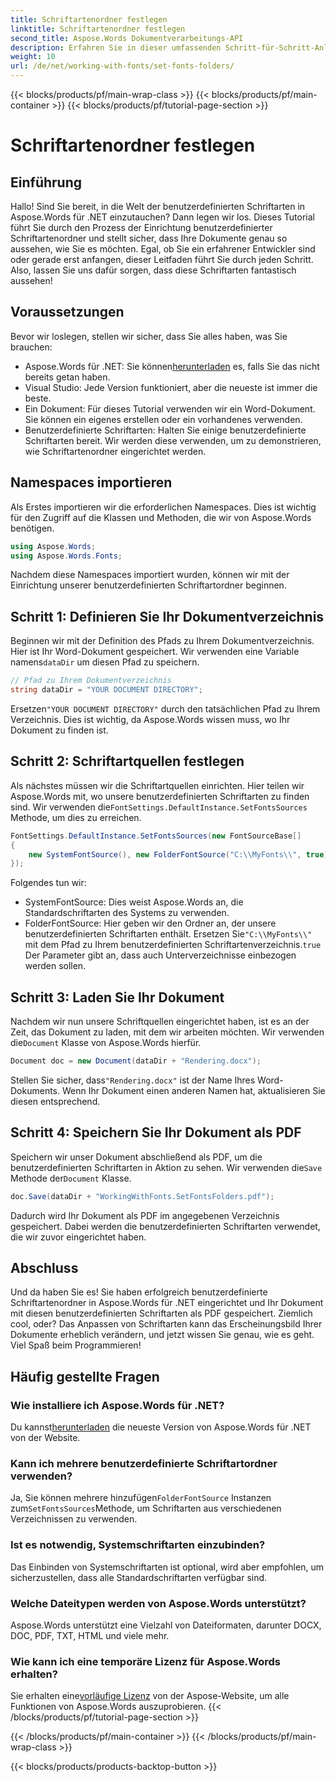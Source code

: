 ```yaml
---
title: Schriftartenordner festlegen
linktitle: Schriftartenordner festlegen
second_title: Aspose.Words Dokumentverarbeitungs-API
description: Erfahren Sie in dieser umfassenden Schritt-für-Schritt-Anleitung, wie Sie in Aspose.Words für .NET benutzerdefinierte Schriftartordner einrichten. Perfekt für Entwickler, die Dokumentschriftarten verbessern möchten.
weight: 10
url: /de/net/working-with-fonts/set-fonts-folders/
---
```


{{< blocks/products/pf/main-wrap-class >}}
{{< blocks/products/pf/main-container >}}
{{< blocks/products/pf/tutorial-page-section >}}

# Schriftartenordner festlegen

## Einführung

Hallo! Sind Sie bereit, in die Welt der benutzerdefinierten Schriftarten in Aspose.Words für .NET einzutauchen? Dann legen wir los. Dieses Tutorial führt Sie durch den Prozess der Einrichtung benutzerdefinierter Schriftartenordner und stellt sicher, dass Ihre Dokumente genau so aussehen, wie Sie es möchten. Egal, ob Sie ein erfahrener Entwickler sind oder gerade erst anfangen, dieser Leitfaden führt Sie durch jeden Schritt. Also, lassen Sie uns dafür sorgen, dass diese Schriftarten fantastisch aussehen!

## Voraussetzungen

Bevor wir loslegen, stellen wir sicher, dass Sie alles haben, was Sie brauchen:

-  Aspose.Words für .NET: Sie können[herunterladen](https://releases.aspose.com/words/net/) es, falls Sie das nicht bereits getan haben.
- Visual Studio: Jede Version funktioniert, aber die neueste ist immer die beste.
- Ein Dokument: Für dieses Tutorial verwenden wir ein Word-Dokument. Sie können ein eigenes erstellen oder ein vorhandenes verwenden.
- Benutzerdefinierte Schriftarten: Halten Sie einige benutzerdefinierte Schriftarten bereit. Wir werden diese verwenden, um zu demonstrieren, wie Schriftartenordner eingerichtet werden.

## Namespaces importieren

Als Erstes importieren wir die erforderlichen Namespaces. Dies ist wichtig für den Zugriff auf die Klassen und Methoden, die wir von Aspose.Words benötigen.

```csharp
using Aspose.Words;
using Aspose.Words.Fonts;
```

Nachdem diese Namespaces importiert wurden, können wir mit der Einrichtung unserer benutzerdefinierten Schriftartordner beginnen.

## Schritt 1: Definieren Sie Ihr Dokumentverzeichnis

 Beginnen wir mit der Definition des Pfads zu Ihrem Dokumentverzeichnis. Hier ist Ihr Word-Dokument gespeichert. Wir verwenden eine Variable namens`dataDir` um diesen Pfad zu speichern.

```csharp
// Pfad zu Ihrem Dokumentverzeichnis
string dataDir = "YOUR DOCUMENT DIRECTORY";
```

 Ersetzen`"YOUR DOCUMENT DIRECTORY"` durch den tatsächlichen Pfad zu Ihrem Verzeichnis. Dies ist wichtig, da Aspose.Words wissen muss, wo Ihr Dokument zu finden ist.

## Schritt 2: Schriftartquellen festlegen

 Als nächstes müssen wir die Schriftartquellen einrichten. Hier teilen wir Aspose.Words mit, wo unsere benutzerdefinierten Schriftarten zu finden sind. Wir verwenden die`FontSettings.DefaultInstance.SetFontsSources` Methode, um dies zu erreichen.

```csharp
FontSettings.DefaultInstance.SetFontsSources(new FontSourceBase[]
{
	new SystemFontSource(), new FolderFontSource("C:\\MyFonts\\", true)
});
```

Folgendes tun wir:

- SystemFontSource: Dies weist Aspose.Words an, die Standardschriftarten des Systems zu verwenden.
-  FolderFontSource: Hier geben wir den Ordner an, der unsere benutzerdefinierten Schriftarten enthält. Ersetzen Sie`"C:\\MyFonts\\"` mit dem Pfad zu Ihrem benutzerdefinierten Schriftartenverzeichnis.`true` Der Parameter gibt an, dass auch Unterverzeichnisse einbezogen werden sollen.

## Schritt 3: Laden Sie Ihr Dokument

Nachdem wir nun unsere Schriftquellen eingerichtet haben, ist es an der Zeit, das Dokument zu laden, mit dem wir arbeiten möchten. Wir verwenden die`Document` Klasse von Aspose.Words hierfür.

```csharp
Document doc = new Document(dataDir + "Rendering.docx");
```

 Stellen Sie sicher, dass`"Rendering.docx"` ist der Name Ihres Word-Dokuments. Wenn Ihr Dokument einen anderen Namen hat, aktualisieren Sie diesen entsprechend.

## Schritt 4: Speichern Sie Ihr Dokument als PDF

 Speichern wir unser Dokument abschließend als PDF, um die benutzerdefinierten Schriftarten in Aktion zu sehen. Wir verwenden die`Save` Methode der`Document` Klasse.

```csharp
doc.Save(dataDir + "WorkingWithFonts.SetFontsFolders.pdf");
```

Dadurch wird Ihr Dokument als PDF im angegebenen Verzeichnis gespeichert. Dabei werden die benutzerdefinierten Schriftarten verwendet, die wir zuvor eingerichtet haben.

## Abschluss

Und da haben Sie es! Sie haben erfolgreich benutzerdefinierte Schriftartenordner in Aspose.Words für .NET eingerichtet und Ihr Dokument mit diesen benutzerdefinierten Schriftarten als PDF gespeichert. Ziemlich cool, oder? Das Anpassen von Schriftarten kann das Erscheinungsbild Ihrer Dokumente erheblich verändern, und jetzt wissen Sie genau, wie es geht. Viel Spaß beim Programmieren!

## Häufig gestellte Fragen

### Wie installiere ich Aspose.Words für .NET?

 Du kannst[herunterladen](https://releases.aspose.com/words/net/) die neueste Version von Aspose.Words für .NET von der Website.

### Kann ich mehrere benutzerdefinierte Schriftartordner verwenden?

 Ja, Sie können mehrere hinzufügen`FolderFontSource` Instanzen zum`SetFontsSources`Methode, um Schriftarten aus verschiedenen Verzeichnissen zu verwenden.

### Ist es notwendig, Systemschriftarten einzubinden?

Das Einbinden von Systemschriftarten ist optional, wird aber empfohlen, um sicherzustellen, dass alle Standardschriftarten verfügbar sind.

### Welche Dateitypen werden von Aspose.Words unterstützt?

Aspose.Words unterstützt eine Vielzahl von Dateiformaten, darunter DOCX, DOC, PDF, TXT, HTML und viele mehr.

### Wie kann ich eine temporäre Lizenz für Aspose.Words erhalten?

 Sie erhalten eine[vorläufige Lizenz](https://purchase.aspose.com/temporary-license/) von der Aspose-Website, um alle Funktionen von Aspose.Words auszuprobieren.
{{< /blocks/products/pf/tutorial-page-section >}}

{{< /blocks/products/pf/main-container >}}
{{< /blocks/products/pf/main-wrap-class >}}

{{< blocks/products/products-backtop-button >}}
